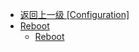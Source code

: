 - [返回上一级 [Configuration]](en-US/OnlineFunctions/OnlineMonitor/Configuration/)
- [Reboot](en-US/OnlineFunctions/OnlineMonitor/Configuration/Reboot/)
  - [Reboot](en-US/OnlineFunctions/OnlineMonitor/Configuration/Reboot/Reboot.md)
